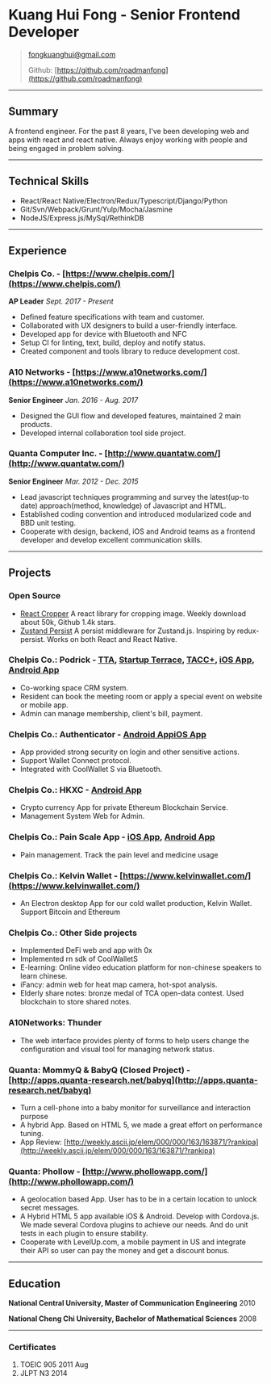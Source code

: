 # Kuang Hui Fong - Senior Frontend Developer

> [fongkuanghui@gmail.com](fongkuanghui@gmail.com)
>
> Github: [https://github.com/roadmanfong](https://github.com/roadmanfong)

---

## Summary

A frontend engineer. For the past 8 years, I've been developing web and apps with react and react native. Always enjoy working with people and being engaged in problem solving.

---

## Technical Skills

- React/React Native/Electron/Redux/Typescript/Django/Python
- Git/Svn/Webpack/Grunt/Yulp/Mocha/Jasmine
- NodeJS/Express.js/MySql/RethinkDB

---

## Experience

### Chelpis Co. - [https://www.chelpis.com/](https://www.chelpis.com/)

**AP Leader**
_Sept. 2017 - Present_

- Defined feature specifications with team and customer.
- Collaborated with UX designers to build a user-friendly interface.
- Developed app for device with Bluetooth and NFC
- Setup CI for linting, text, build, deploy and notify status.
- Created component and tools library to reduce development cost.

### A10 Networks - [https://www.a10networks.com/](https://www.a10networks.com/)

**Senior Engineer**
_Jan. 2016 - Aug. 2017_

- Designed the GUI flow and developed features, maintained 2 main products.
- Developed internal collaboration tool side project.

### Quanta Computer Inc. - [http://www.quantatw.com/](http://www.quantatw.com/)

**Senior Engineer**
_Mar. 2012 - Dec. 2015_

- Lead javascript techniques programming and survey the latest(up-to date) approach(method, knowledge) of Javascript and HTML.
- Established coding convention and introduced modularized code and BBD unit testing.
- Cooperate with design, backend, iOS and Android teams as a frontend developer and develop excellent communication skills.

---

## Projects

### Open Source

- [React Cropper](https://www.npmjs.com/package/react-cropper) A react library for cropping image. Weekly download about 50k, Github 1.4k stars.
- [Zustand Persist](https://www.npmjs.com/package/zustand-persist) A persist middleware for Zustand.js. Inspiring by redux-persist. Works on both React and React Native.

### Chelpis Co.: Podrick - [TTA](https://startup.tta-crm.org/), [Startup Terrace](https://bookingsystem.startupterrace.tw/), [TACC+](https://taccplus.podrick.chelpis.com/), [iOS App](https://apps.apple.com/us/app/id1481024992), [Android App](https://play.google.com/store/apps/details?id=com.chelpis.podrick)

- Co-working space CRM system.
- Resident can book the meeting room or apply a special event on website or mobile app.
- Admin can manage membership, client's bill, payment.

### Chelpis Co.: Authenticator - [Android App](https://play.google.com/store/apps/details?id=com.chelpis.authenticator)[iOS App](https://apps.apple.com/us/app/chelpis-authenticator/id1538105084)

- App provided strong security on login and other sensitive actions.
- Support Wallet Connect protocol.
- Integrated with CoolWallet S via Bluetooth.

### Chelpis Co.: HKXC - [Android App](https://play.google.com/store/apps/details?id=com.chelpis.hkdx)

- Crypto currency App for private Ethereum Blockchain Service.
- Management System Web for Admin.

### Chelpis Co.: Pain Scale App - [iOS App](https://appstoreconnect.apple.com/apps/1452815653/appstore), [Android App](https://play.google.com/store/apps/details?id=com.chelpis.painscale)

- Pain management. Track the pain level and medicine usage

### Chelpis Co.: Kelvin Wallet - [https://www.kelvinwallet.com/](https://www.kelvinwallet.com/)

- An Electron desktop App for our cold wallet production, Kelvin Wallet. Support Bitcoin and Ethereum

### Chelpis Co.: Other Side projects

- Implemented DeFi web and app with 0x
- Implemented rn sdk of CoolWalletS
- E-learning: Online video education platform for non-chinese speakers to learn chinese.
- iFancy: admin web for heat map camera, hot-spot analysis.
- Elderly share notes: bronze medal of TCA open-data contest. Used blockchain to store shared notes.

### A10Networks: Thunder

- The web interface provides plenty of forms to help users change the configuration and visual tool for managing network status.

### Quanta: MommyQ & BabyQ (Closed Project) - [http://apps.quanta-research.net/babyq](http://apps.quanta-research.net/babyq)

- Turn a cell-phone into a baby monitor for surveillance and interaction purpose
- A hybrid App. Based on HTML 5, we made a great effort on performance tuning.
- App Review: [http://weekly.ascii.jp/elem/000/000/163/163871/?rankipa](http://weekly.ascii.jp/elem/000/000/163/163871/?rankipa)

### Quanta: Phollow - [http://www.phollowapp.com/](http://www.phollowapp.com/)

- A geolocation based App. User has to be in a certain location to unlock secret messages.
- A Hybrid HTML 5 app available iOS & Android. Develop with Cordova.js. We made several Cordova plugins to achieve our needs. And do unit tests in each plugin to ensure stability.
- Cooperate with LevelUp.com, a mobile payment in US and integrate their API so user can pay the money and get a discount bonus.

---

## Education

**National Central University, Master of Communication Engineering**
2010

**National Cheng Chi University, Bachelor of Mathematical Sciences**
2008

---

### Certificates

1. TOEIC 905 2011 Aug
2. JLPT N3 2014
